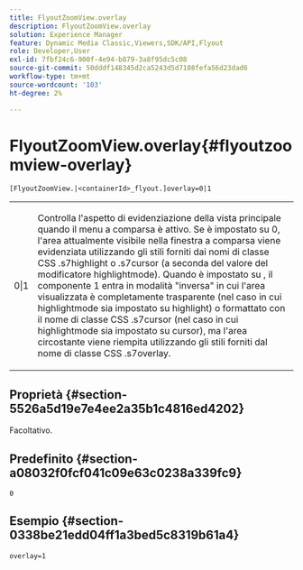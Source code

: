 ```yaml
---
title: FlyoutZoomView.overlay
description: FlyoutZoomView.overlay
solution: Experience Manager
feature: Dynamic Media Classic,Viewers,SDK/API,Flyout
role: Developer,User
exl-id: 7fbf24c6-900f-4e94-b879-3a8f95dc5c08
source-git-commit: 50dddf148345d2ca5243d5d7108fefa56d23dad6
workflow-type: tm+mt
source-wordcount: '103'
ht-degree: 2%

---
```


# FlyoutZoomView.overlay{#flyoutzoomview-overlay}

`[FlyoutZoomView.|<containerId>_flyout.]overlay=0|1`

<table id="table_D052090D052D4273B37872C0C7E09E4B"> 
 <tbody> 
  <tr> 
   <td colname="col1"> <p><span class="codeph"> 0|1</span> </p> </td> 
   <td colname="col2"> <p> Controlla l'aspetto di evidenziazione della vista principale quando il menu a comparsa è attivo. Se è impostato su <span class="codeph"> 0</span>, l'area attualmente visibile nella finestra a comparsa viene evidenziata utilizzando gli stili forniti dai nomi di classe CSS <span class="codeph"> .s7highlight</span> o <span class="codeph"> .s7cursor</span> (a seconda del valore del modificatore <span class="codeph"> highlightmode</span>). Quando è impostato su <span class="codeph">, il componente 1</span> entra in modalità "inversa" in cui l'area visualizzata è completamente trasparente (nel caso in cui <span class="codeph"> highlightmode</span> sia impostato su <span class="codeph"> highlight</span>) o formattato con il nome di classe CSS <span class="codeph"> .s7cursor</span> (nel caso in cui <span class="codeph"> highlightmode</span> sia impostato su <span class="codeph"> cursor</span>), ma l'area circostante viene riempita utilizzando gli stili forniti dal nome di classe CSS <span class="codeph"> .s7overlay</span>. </p> </td> 
  </tr> 
 </tbody> 
</table>

## Proprietà {#section-5526a5d19e7e4ee2a35b1c4816ed4202}

Facoltativo.

## Predefinito {#section-a08032f0fcf041c09e63c0238a339fc9}

`0`

## Esempio {#section-0338be21edd04ff1a3bed5c8319b61a4}

`overlay=1`
